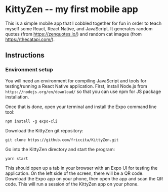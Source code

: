 # KittyZen -- my first mobile app

This is a simple mobile app that I cobbled together for fun in order to teach myself some React, React Native, and JavaScript.
It generates random quotes (from https://zenquotes.io/) and random cat images (from https://thecatapi.com/).

## Instructions

### Environment setup
You will need an environment for compiling JavaScript and tools for testing/running a React Native application. First, install Node.js from `https://nodejs.org/en/download/` so that you can use npm for JS package installation.

Once that is done, open your terminal and install the Expo command line tool:

`npm install -g expo-cli`

Download the KittyZen git repository:

`git clone https://github.com/friccita/KittyZen.git`

Go into the KittyZen directory and start the program:

`yarn start`

This should open up a tab in your browser with an Expo UI for testing the application. On the left side of the screen, there will be a QR code. Download the Expo app on your phone, then open the app and scan the QR code. This will run a session of the KittyZen app on your phone.
